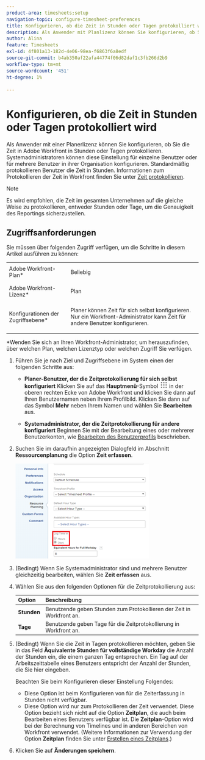 ```yaml
---
product-area: timesheets;setup
navigation-topic: configure-timesheet-preferences
title: Konfigurieren, ob die Zeit in Stunden oder Tagen protokolliert wird
description: Als Anwender mit Planlizenz können Sie konfigurieren, ob Sie die Zeit in Adobe Workfront in Stunden oder Tagen protokollieren. Systemadministratoren können diese Einstellung für einzelne Benutzer oder für mehrere Benutzer in ihrer Organisation konfigurieren. Standardmäßig protokollieren Benutzer die Zeit in Stunden.
author: Alina
feature: Timesheets
exl-id: 4f801a13-182d-4e06-98ea-f6863f6a8edf
source-git-commit: b4ab350af22afa44774f06d82daf1c3fb266d2b9
workflow-type: tm+mt
source-wordcount: '451'
ht-degree: 1%

---
```


# Konfigurieren, ob die Zeit in Stunden oder Tagen protokolliert wird

Als Anwender mit einer Planerlizenz können Sie konfigurieren, ob Sie die Zeit in Adobe Workfront in Stunden oder Tagen protokollieren. Systemadministratoren können diese Einstellung für einzelne Benutzer oder für mehrere Benutzer in ihrer Organisation konfigurieren. Standardmäßig protokollieren Benutzer die Zeit in Stunden. Informationen zum Protokollieren der Zeit in Workfront finden Sie unter [Zeit protokollieren](../../timesheets/create-and-manage-timesheets/log-time.md).

>[!NOTE]
>
>Es wird empfohlen, die Zeit im gesamten Unternehmen auf die gleiche Weise zu protokollieren, entweder Stunden oder Tage, um die Genauigkeit des Reportings sicherzustellen.

## Zugriffsanforderungen

Sie müssen über folgenden Zugriff verfügen, um die Schritte in diesem Artikel ausführen zu können:

<table style="table-layout:auto"> 
 <col> 
 </col> 
 <col> 
 </col> 
 <tbody> 
  <tr> 
   <td role="rowheader">Adobe Workfront-Plan*</td> 
   <td> <p>Beliebig</p> </td> 
  </tr> 
  <tr> 
   <td role="rowheader">Adobe Workfront-Lizenz*</td> 
   <td> <p>Plan </p> </td> 
  </tr> 
  <tr data-mc-conditions=""> 
   <td role="rowheader">Konfigurationen der Zugriffsebene*</td> 
   <td> <p>Planer können Zeit für sich selbst konfigurieren. Nur ein Workfront-Administrator kann Zeit für andere Benutzer konfigurieren.</p> </td> 
  </tr> 
 </tbody> 
</table>

&#42;Wenden Sie sich an Ihren Workfront-Administrator, um herauszufinden, über welchen Plan, welchen Lizenztyp oder welchen Zugriff Sie verfügen.

1. Führen Sie je nach Ziel und Zugriffsebene im System einen der folgenden Schritte aus:

   * **Planer-Benutzer, der die Zeitprotokollierung für sich selbst konfiguriert** Klicken Sie auf das **Hauptmenü**-Symbol ![](assets/main-menu-icon.png) in der oberen rechten Ecke von Adobe Workfront und klicken Sie dann auf Ihren Benutzernamen neben Ihrem Profilbild. Klicken Sie dann auf das Symbol **Mehr** neben Ihrem Namen und wählen Sie **Bearbeiten** aus.

   * **Systemadministrator, der die Zeitprotokollierung für andere konfiguriert** Beginnen Sie mit der Bearbeitung eines oder mehrerer Benutzerkonten, wie [Bearbeiten des Benutzerprofils](../../administration-and-setup/add-users/create-and-manage-users/edit-a-users-profile.md) beschrieben.

1. Suchen Sie im daraufhin angezeigten Dialogfeld im Abschnitt **Ressourcenplanung** die Option **Zeit erfassen**.

   ![](assets/new-timesheet-log-hours-350x249.png)

1. (Bedingt) Wenn Sie Systemadministrator sind und mehrere Benutzer gleichzeitig bearbeiten, wählen Sie **Zeit erfassen** aus.
1. Wählen Sie aus den folgenden Optionen für die Zeitprotokollierung aus:

   | Option | Beschreibung |
   |---|---|
   | **Stunden** | Benutzende geben Stunden zum Protokollieren der Zeit in Workfront an. |
   | **Tage** | Benutzende geben Tage für die Zeitprotokollierung in Workfront an. |

1. (Bedingt) Wenn Sie die Zeit in Tagen protokollieren möchten, geben Sie in das Feld **Äquivalente Stunden für vollständige Workday** die Anzahl der Stunden ein, die einem ganzen Tag entsprechen. Ein Tag auf der Arbeitszeittabelle eines Benutzers entspricht der Anzahl der Stunden, die Sie hier eingeben.

   Beachten Sie beim Konfigurieren dieser Einstellung Folgendes:

   * Diese Option ist beim Konfigurieren von für die Zeiterfassung in Stunden nicht verfügbar.
   * Diese Option wird nur zum Protokollieren der Zeit verwendet. Diese Option bezieht sich nicht auf die Option **Zeitplan**, die auch beim Bearbeiten eines Benutzers verfügbar ist. Die **Zeitplan**-Option wird bei der Berechnung von Timelines und in anderen Bereichen von Workfront verwendet. (Weitere Informationen zur Verwendung der Option **Zeitplan** finden Sie unter [Erstellen eines Zeitplans](../../administration-and-setup/set-up-workfront/configure-timesheets-schedules/create-schedules.md).) 

1. Klicken Sie auf **Änderungen speichern**.
